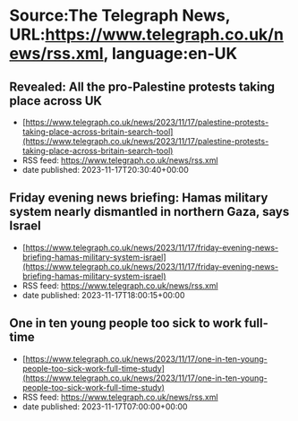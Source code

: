 # Source:The Telegraph News, URL:https://www.telegraph.co.uk/news/rss.xml, language:en-UK

## Revealed: All the pro-Palestine protests taking place across UK
 - [https://www.telegraph.co.uk/news/2023/11/17/palestine-protests-taking-place-across-britain-search-tool](https://www.telegraph.co.uk/news/2023/11/17/palestine-protests-taking-place-across-britain-search-tool)
 - RSS feed: https://www.telegraph.co.uk/news/rss.xml
 - date published: 2023-11-17T20:30:40+00:00



## Friday evening news briefing: Hamas military system nearly dismantled in northern Gaza, says Israel
 - [https://www.telegraph.co.uk/news/2023/11/17/friday-evening-news-briefing-hamas-military-system-israel](https://www.telegraph.co.uk/news/2023/11/17/friday-evening-news-briefing-hamas-military-system-israel)
 - RSS feed: https://www.telegraph.co.uk/news/rss.xml
 - date published: 2023-11-17T18:00:15+00:00



## One in ten young people too sick to work full-time
 - [https://www.telegraph.co.uk/news/2023/11/17/one-in-ten-young-people-too-sick-work-full-time-study](https://www.telegraph.co.uk/news/2023/11/17/one-in-ten-young-people-too-sick-work-full-time-study)
 - RSS feed: https://www.telegraph.co.uk/news/rss.xml
 - date published: 2023-11-17T07:00:00+00:00



